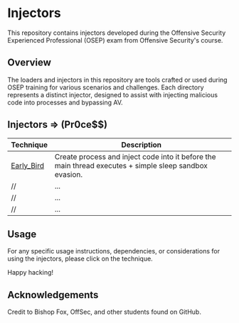 # Injectors

This repository contains injectors developed during the Offensive Security Experienced Professional (OSEP) exam from Offensive Security's course.

## Overview

The loaders and injectors in this repository are tools crafted or used during OSEP training for various scenarios and challenges. Each directory represents a distinct injector, designed to assist with injecting malicious code into processes and bypassing AV.

## Injectors => (Pr0ce$$)

| Technique            | Description                      |
|----------------------|----------------------------------|
| [Early_Bird](./early_bird) | Create process and inject code into it before the main thread executes + simple sleep sandbox evasion.          |
// | ... | ...         |
// | ... | ...         |
// | ...                  | ...                              |

## Usage

For any specific usage instructions, dependencies, or considerations for using the injectors, please click on the technique.

Happy hacking!

## Acknowledgements

Credit to Bishop Fox, OffSec, and other students found on GitHub. 
